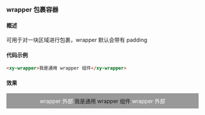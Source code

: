 ### wrapper 包裹容器

#### 概述
可用于对一块区域进行包裹，wrapper 默认会带有 padding

#### 代码示例
```html
<xy-wrapper>我是通用 wrapper 组件</xy-wrapper>
```
#### 效果

<div style="padding: 10px;background: #999;text-align: center;">
  <span style="color: #fff;">wrapper 外部</span>
  <xy-wrapper>我是通用 wrapper 组件</xy-wrapper>
  <span style="color: #fff;">wrapper 外部</span>
</div>
